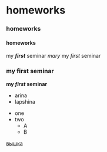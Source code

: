 # homeworks
### homeworks
#### homeworks
my ***first*** seminar
_mary_
my _first_ seminar
### my **first** seminar
**my *first* seminar**
- arina
- lapshina
+ one
+ two
  + A
  + B
  
[вышка](https://www.hse.ru/)
